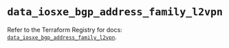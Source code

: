 # `data_iosxe_bgp_address_family_l2vpn`

Refer to the Terraform Registry for docs: [`data_iosxe_bgp_address_family_l2vpn`](https://registry.terraform.io/providers/ciscodevnet/iosxe/0.9.3/docs/data-sources/bgp_address_family_l2vpn).
